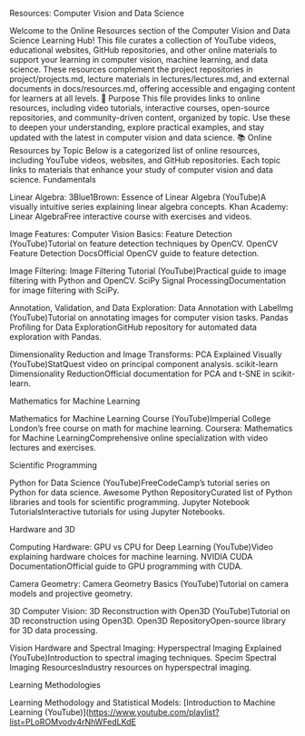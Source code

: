 Resources: Computer Vision and Data Science

  


Welcome to the Online Resources section of the Computer Vision and Data Science Learning Hub! This file curates a collection of YouTube videos, educational websites, GitHub repositories, and other online materials to support your learning in computer vision, machine learning, and data science. These resources complement the project repositories in project/projects.md, lecture materials in lectures/lectures.md, and external documents in docs/resources.md, offering accessible and engaging content for learners at all levels.
🎯 Purpose
This file provides links to online resources, including video tutorials, interactive courses, open-source repositories, and community-driven content, organized by topic. Use these to deepen your understanding, explore practical examples, and stay updated with the latest in computer vision and data science.
📚 Online Resources by Topic
Below is a categorized list of online resources, including YouTube videos, websites, and GitHub repositories. Each topic links to materials that enhance your study of computer vision and data science.
Fundamentals

Linear Algebra:
3Blue1Brown: Essence of Linear Algebra (YouTube)A visually intuitive series explaining linear algebra concepts.
Khan Academy: Linear AlgebraFree interactive course with exercises and videos.


Image Features:
Computer Vision Basics: Feature Detection (YouTube)Tutorial on feature detection techniques by OpenCV.
OpenCV Feature Detection DocsOfficial OpenCV guide to feature detection.


Image Filtering:
Image Filtering Tutorial (YouTube)Practical guide to image filtering with Python and OpenCV.
SciPy Signal ProcessingDocumentation for image filtering with SciPy.


Annotation, Validation, and Data Exploration:
Data Annotation with LabelImg (YouTube)Tutorial on annotating images for computer vision tasks.
Pandas Profiling for Data ExplorationGitHub repository for automated data exploration with Pandas.


Dimensionality Reduction and Image Transforms:
PCA Explained Visually (YouTube)StatQuest video on principal component analysis.
scikit-learn Dimensionality ReductionOfficial documentation for PCA and t-SNE in scikit-learn.



Mathematics for Machine Learning

Mathematics for Machine Learning Course (YouTube)Imperial College London’s free course on math for machine learning.
Coursera: Mathematics for Machine LearningComprehensive online specialization with video lectures and exercises.

Scientific Programming

Python for Data Science (YouTube)FreeCodeCamp’s tutorial series on Python for data science.
Awesome Python RepositoryCurated list of Python libraries and tools for scientific programming.
Jupyter Notebook TutorialsInteractive tutorials for using Jupyter Notebooks.

Hardware and 3D

Computing Hardware:
GPU vs CPU for Deep Learning (YouTube)Video explaining hardware choices for machine learning.
NVIDIA CUDA DocumentationOfficial guide to GPU programming with CUDA.


Camera Geometry:
Camera Geometry Basics (YouTube)Tutorial on camera models and projective geometry.


3D Computer Vision:
3D Reconstruction with Open3D (YouTube)Tutorial on 3D reconstruction using Open3D.
Open3D RepositoryOpen-source library for 3D data processing.


Vision Hardware and Spectral Imaging:
Hyperspectral Imaging Explained (YouTube)Introduction to spectral imaging techniques.
Specim Spectral Imaging ResourcesIndustry resources on hyperspectral imaging.



Learning Methodologies

Learning Methodology and Statistical Models:
[Introduction to Machine Learning (YouTube)](https://www.youtube.com/playlist?list=PLoROMvodv4rNhWFedLKdE



